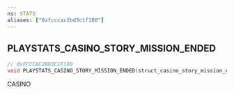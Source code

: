 ```yaml
---
ns: STATS
aliases: ["0xfcccac2bd3c1f180"]
---
```

## PLAYSTATS_CASINO_STORY_MISSION_ENDED

```c
// 0xFCCCAC2BD3C1F180
void PLAYSTATS_CASINO_STORY_MISSION_ENDED(struct_casino_story_mission_ended data, string matchId);
```

CASINO

